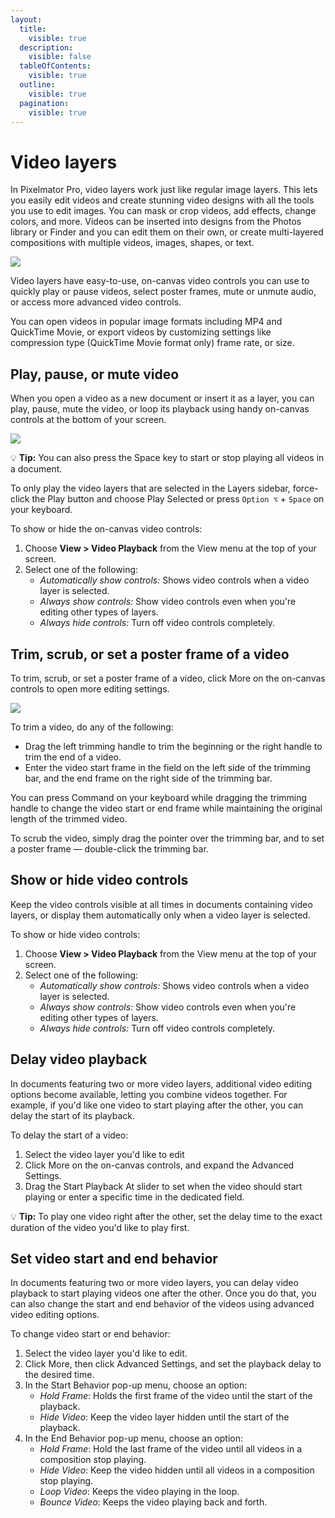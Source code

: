 ```yaml
---
layout:
  title:
    visible: true
  description:
    visible: false
  tableOfContents:
    visible: true
  outline:
    visible: true
  pagination:
    visible: true
---
```


# Video layers

In Pixelmator Pro, video layers work just like regular image layers. This lets you easily edit videos and create stunning video designs with all the tools you use to edit images. You can mask or crop videos, add effects, change colors, and more. Videos can be inserted into designs from the Photos library or Finder and you can edit them on their own, or create multi-layered compositions with multiple videos, images, shapes, or text.

![](https://help.pixelmator.com/pixelmator-pro/3.5/assets/English/1670316974000.jpeg)

Video layers have easy-to-use, on-canvas video controls you can use to quickly play or pause videos, select poster frames, mute or unmute audio, or access more advanced video controls.

You can open videos in popular image formats including MP4 and QuickTime Movie, or export videos by customizing settings like compression type (QuickTime Movie format only) frame rate, or size.

## Play, pause, or mute video

When you open a video as a new document or insert it as a layer, you can play, pause, mute the video, or loop its playback using handy on-canvas controls at the bottom of your screen.

![](https://help.pixelmator.com/pixelmator-pro/3.5/assets/English/1670328236000.jpeg)

:bulb: **Tip:** You can also press the Space key to start or stop playing all videos in a document.

To only play the video layers that are selected in the Layers sidebar, force-click the Play button and choose Play Selected or press `Option ⌥` + `Space` on your keyboard.

To show or hide the on-canvas video controls:

1. Choose **View > Video Playback** from the View menu at the top of your screen.
2. Select one of the following:
   * _Automatically show controls:_ Shows video controls when a video layer is selected.
   * _Always show controls:_ Show video controls even when you're editing other types of layers.
   * _Always hide controls:_ Turn off video controls completely.

## Trim, scrub, or set a poster frame of a video

To trim, scrub, or set a poster frame of a video, click More on the on-canvas controls to open more editing settings.

![](https://help.pixelmator.com/pixelmator-pro/3.5/assets/English/1670328640000.jpeg)

To trim a video, do any of the following:

* Drag the left trimming handle to trim the beginning or the right handle to trim the end of a video.
* Enter the video start frame in the field on the left side of the trimming bar, and the end frame on the right side of the trimming bar.

You can press Command on your keyboard while dragging the trimming handle to change the video start or end frame while maintaining the original length of the trimmed video.

To scrub the video, simply drag the pointer over the trimming bar, and to set a poster frame — double-click the trimming bar.

## Show or hide video controls

Keep the video controls visible at all times in documents containing video layers, or display them automatically only when a video layer is selected.

To show or hide video controls:

1. Choose **View > Video Playback** from the View menu at the top of your screen.
2. Select one of the following:
   * _Automatically show controls:_ Shows video controls when a video layer is selected.
   * _Always show controls:_ Show video controls even when you're editing other types of layers.
   * _Always hide controls:_ Turn off video controls completely.

## Delay video playback

In documents featuring two or more video layers, additional video editing options become available, letting you combine videos together. For example, if you'd like one video to start playing after the other, you can delay the start of its playback.

To delay the start of a video:

1. Select the video layer you'd like to edit
2. Click More on the on-canvas controls, and expand the Advanced Settings.
3. Drag the Start Playback At slider to set when the video should start playing or enter a specific time in the dedicated field.

:bulb: **Tip:** To play one video right after the other, set the delay time to the exact duration of the video you'd like to play first.

## Set video start and end behavior

In documents featuring two or more video layers, you can delay video playback to start playing videos one after the other. Once you do that, you can also change the start and end behavior of the videos using advanced video editing options.

To change video start or end behavior:

1. Select the video layer you'd like to edit.
2. Click More, then click Advanced Settings, and set the playback delay to the desired time.
3. In the Start Behavior pop-up menu, choose an option:
   * _Hold Frame_: Holds the first frame of the video until the start of the playback.
   * _Hide Video_: Keep the video layer hidden until the start of the playback.
4. In the End Behavior pop-up menu, choose an option:
   * _Hold Frame_: Hold the last frame of the video until all videos in a composition stop playing.
   * _Hide Video_: Keep the video hidden until all videos in a composition stop playing.
   * _Loop Video_: Keeps the video playing in the loop.
   * _Bounce Video_: Keeps the video playing back and forth.
